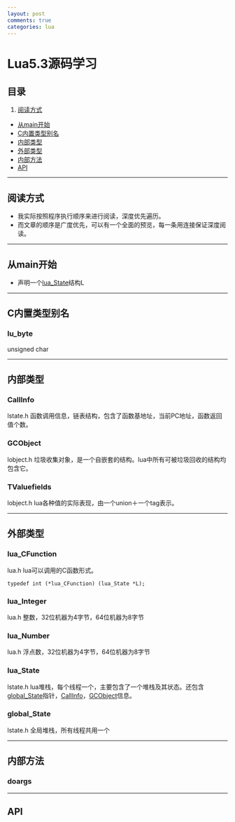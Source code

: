 ```yaml
---
layout: post
comments: true
categories: lua
---
```

# Lua5.3源码学习

## 目录
1. [阅读方式](#阅读方式)
- [从main开始](#从main开始)
- [C内置类型别名](#C内置类型别名)
- [内部类型](#内部类型)
- [外部类型](#外部类型)
- [内部方法](#内部方法)
- [API](#api)

-------------------------------------------------------

## 阅读方式
- 我实际按照程序执行顺序来进行阅读，深度优先遍历。
- 而文章的顺序是广度优先，可以有一个全面的预览，每一条用连接保证深度阅读。


-------------------------------------------------------

## 从main开始
- 声明一个[lua_State](#lua_state)结构L


-------------------------------------------------------

## C内置类型别名

### lu_byte
unsigned char


-------------------------------------------------------

## 内部类型

### CallInfo
lstate.h 函数调用信息，链表结构，包含了函数基地址，当前PC地址，函数返回值个数。

### GCObject
lobject.h 垃圾收集对象，是一个自嵌套的结构。lua中所有可被垃圾回收的结构均包含它。

### TValuefields
lobject.h lua各种值的实际表现，由一个union＋一个tag表示。


-------------------------------------------------------

## 外部类型

### lua_CFunction
lua.h lua可以调用的C函数形式。

    typedef int (*lua_CFunction) (lua_State *L);
    
### lua_Integer
lua.h 整数，32位机器为4字节，64位机器为8字节

### lua_Number
lua.h 浮点数，32位机器为4字节，64位机器为8字节

### lua_State
lstate.h lua堆栈，每个线程一个，主要包含了一个堆栈及其状态。还包含[global_State](#global_State)指针，[CallInfo](#CallInfo)，[GCObject](#GCObject)信息。

### global_State
lstate.h 全局堆栈，所有线程共用一个


-------------------------------------------------------

## 内部方法

### doargs


-------------------------------------------------------

## API
